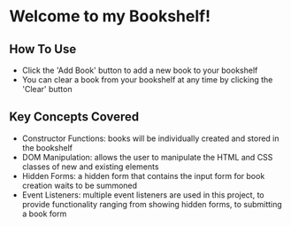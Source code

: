 # Welcome to my Bookshelf!


## How To Use
- Click the 'Add Book' button to add a new book to your bookshelf
- You can clear a book from your bookshelf at any time by clicking the 'Clear' button


## Key Concepts Covered
- Constructor Functions: books will be individually created and stored in the bookshelf
- DOM Manipulation: allows the user to manipulate the HTML and CSS classes of new and existing elements
- Hidden Forms: a hidden form that contains the input form for book creation waits to be summoned
- Event Listeners: multiple event listeners are used in this project, to provide functionality ranging from showing hidden forms, to 
submitting a book form
